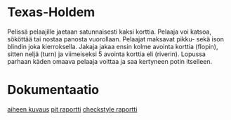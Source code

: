 # Texas-Holdem
Pelissä pelaajille jaetaan satunnaisesti kaksi korttia. Pelaaja voi katsoa, sököttää tai nostaa panosta vuorollaan. Pelaajat maksavat pikku- sekä ison blindin joka kierroksella. Jakaja jakaa ensin kolme avointa korttia (flopin), sitten neljä (turn) ja viimeiseksi 5 avointa korttia eli (riverin). Lopussa parhaan käden omaava pelaaja voittaa ja saa kertyneen potin itselleen.

# Dokumentaatio
[aiheen kuvaus](dokumentaatio/aiheenKuvausJaRakenne.md)
[pit raportti](dokumentaatio/pit)
[checkstyle raportti](dokumentaatio/checkstyle)
